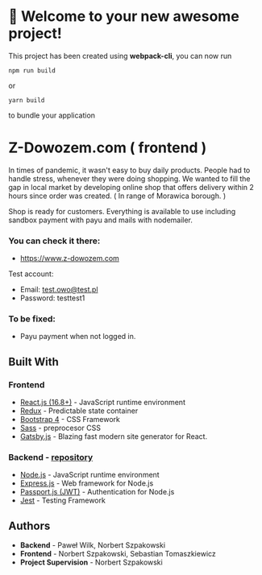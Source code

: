# 🚀 Welcome to your new awesome project!

This project has been created using **webpack-cli**, you can now run

```
npm run build
```

or

```
yarn build
```

to bundle your application
# Z-Dowozem.com ( frontend )

In times of pandemic, it wasn't easy to buy daily products. People had to handle stress, whenever they were doing shopping.
We wanted to fill the gap in local market by developing online shop that offers delivery within 2 hours since order was created.
( In range of Morawica borough. )

Shop is ready for customers. Everything is available to use including sandbox payment with payu and mails with nodemailer.

### You can check it there: 
* https://www.z-dowozem.com

Test account:
* Email: test.owo@test.pl
* Password: testtest1

### To be fixed:
* Payu payment when not logged in.

## Built With

### Frontend
* [React.js (16.8+)](https://pl.reactjs.org/docs) - JavaScript runtime environment 
* [Redux](https://redux.js.org/basics/usage-with-react) - Predictable state container
* [Bootstrap 4](https://sass-lang.com/documentation) - CSS Framework
* [Sass](https://sass-lang.com/documentation) - preprocesor CSS
* [Gatsby.js](https://www.gatsbyjs.org/docs/) - Blazing fast modern site generator for React.

### Backend - [repository](https://github.com/WilczekCK/sellfast-api)
* [Node.js](https://nodejs.org/en/docs/) - JavaScript runtime environment 
* [Express.js](https://expressjs.com/en/api.html) - Web framework for Node.js
* [Passport.js (JWT)](http://www.passportjs.org/docs/) - Authentication for Node.js
* [Jest](http://www.passportjs.org/docs/) - Testing Framework

## Authors
* **Backend** - Paweł Wilk, Norbert Szpakowski 
* **Frontend** - Norbert Szpakowski, Sebastian Tomaszkiewicz
* **Project Supervision** - Norbert Szpakowski


